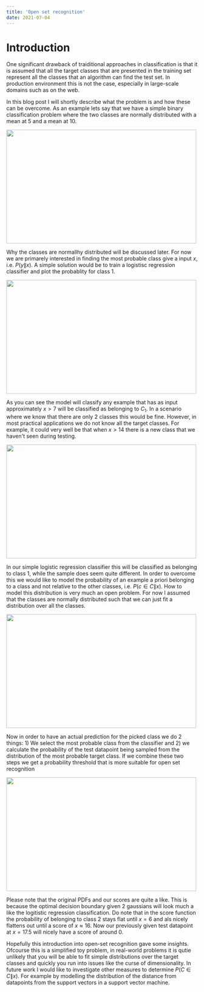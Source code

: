 ```yaml
---
title: 'Open set recognition'
date: 2021-07-04
---
```


Introduction
======
One significant drawback of traiditional approaches in classification is that it is assumed that all the target classes that are presented in the training set represent all the classes that an algorithm can find the test set. In production environment this is not the case, especially in large-scale domains such as on the web.

In this blog post I will shortly describe what the problem is and how these can be overcome. As an example lets say that we have a simple binary classification problem where the two classes are normally distributed with a mean at 5 and a mean at 10. 

<img src="http://woutermostard.github.io/files/train_data.jpg" align="middle" width="500" height="300">

Why the classes are normallhy distributed will be discussed later. For now we are primarely interested in finding the most probable class give a input $x$, i.e. $P(y\|x)$. A simple solution would be to train a logistisc regression classifier and plot the probablity for class 1. 

<img src="http://woutermostard.github.io/files/prob.jpg" align="middle" width="500" height="300">

As you can see the model will classify any example that has as input approximately $x > 7$ will be classified as belonging to $C_1$. In a scenario where we know that there are only 2 classes this would be fine. However, in most practical applications we do not know all the target classes. For example, it could very well be that when $x > 14$ there is a new class that we haven't seen during testing.

<img src="http://woutermostard.github.io/files/new_point.jpg" align="middle" width="500" height="300">

In our simple logistic regression classifier this will be classified as belonging to class 1, while the sample does seem quite different. In order to overcome this we would like to model the probability of an example a priori belonging to a class and not relative to the other classes, i.e. $P(c \in C  \| x)$. How to model this distribution is very much an open problem. For now I assumed that the classes are normally distributed such that we can just fit a distribution over all the classes. 

<img src="http://woutermostard.github.io/files/pdf.jpg" align="middle" width="500" height="300">

Now in order to have an actual prediction for the picked class we do 2 things: 1) We select the most probable class from the classifier and 2) we calculate the probability of the test datapoint being sampled from the distribution of the most probable target class. If we combine these two steps we get a probability threshold that is more suitable for open set recognition

<img src="http://woutermostard.github.io/files/score.jpg" align="middle" width="500" height="300">

Please note that the original PDFs and our scores are quite a like. This is because the optimal decision boundary given 2 gaussians will look much a like the logitistic regression classification. Do note that in the score function the probability of belonging to class 2 stays flat until $x=6$ and als nicely flattens out until a score of $x \approx 16$. Now our previously given test datapoint at $x=17.5$ will nicely have a score of around 0. 

Hopefully this introduction into open-set recognition gave some insights. Ofcourse this is a simplified toy problem, in real-world problems it is qutie unlikely that you will be able to fit simple distributions over the target classes and quickly you run into issues like the curse of dimensionality. In future work I would like to investigate other measures to determine $P(C \in C \| x)$. For example by modelling the distribution of the distance from datapoints from the support vectors in a support vector machine. 